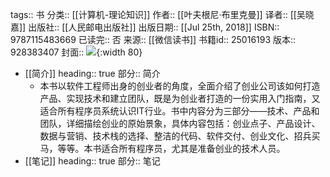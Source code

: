 tags:: 书
分类:: [[计算机-理论知识]]
作者:: [[叶夫根尼·布里克曼]]
译者:: [[吴晓嘉]]
出版社:: [[人民邮电出版社]]
出版日期:: [[Jul 25th, 2018]]
ISBN:: 9787115483669
已读完:: 否
来源:: [[微信读书]]
书籍id:: 25016193
版本:: 928383407
封面:: ![](https://weread-1258476243.file.myqcloud.com/weread/cover/49/YueWen_25016193/s_YueWen_25016193.jpg){:width 80}

- [[简介]]
  heading:: true
  部分:: 简介
	- 本书以软件工程师出身的创业者的角度，全面介绍了创业公司该如何打造产品、实现技术和建立团队，既是为创业者打造的一份实用入门指南，又适合所有程序员系统认识IT行业。书中内容分为三部分——技术、产品和团队，详细描绘创业的原始景象，具体内容包括：创业点子、产品设计、数据与营销、技术栈的选择、整洁的代码、软件交付、创业文化、招兵买马，等等。本书适合所有程序员，尤其是准备创业的技术人员。
- [[笔记]]
  heading:: true
  部分:: 笔记